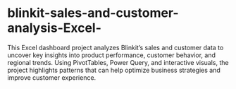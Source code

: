 # blinkit-sales-and-customer-analysis-Excel-
This Excel dashboard project analyzes Blinkit’s sales and customer data to uncover key insights into product performance, customer behavior, and regional trends. Using PivotTables, Power Query, and interactive visuals, the project highlights patterns that can help optimize business strategies and improve customer experience.
